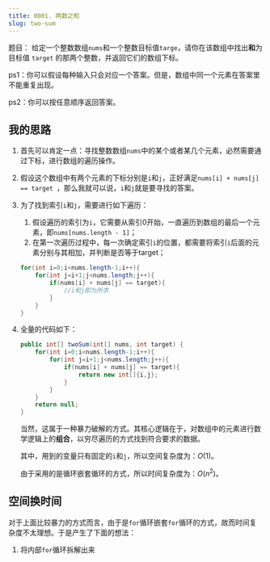 ```yaml
---
title: 0001. 两数之和
slug: two-sum
---
```


题目：
给定一个整数数组`nums`和一个整数目标值`targe`，请你在该数组中找出**和**为目标值 `target` 的那两个整数，并返回它们的数组下标。

ps1：你可以假设每种输入只会对应一个答案。但是，数组中同一个元素在答案里不能重复出现。

ps2：你可以按任意顺序返回答案。

## 我的思路

1. 首先可以肯定一点：寻找整数数组`nums`中的某个或者某几个元素，必然需要通过下标，进行数组的遍历操作。

2. 假设这个数组中有两个元素的下标分别是`i`和`j`，正好满足`nums[i] + nums[j] == target `，那么我就可以说，`i`和`j`就是要寻找的答案。

3. 为了找到索引`i`和`j`，需要进行如下遍历：

   1. 假设遍历的索引为`i`，它需要从索引0开始，一直遍历到数组的最后一个元素，即`nums[nums.length - 1]`；
   2. 在第一次遍历过程中，每一次确定索引`i`的位置，都需要将索引`i`后面的元素分别与其相加，并判断是否等于target；

   ```java
   for(int i=0;i<nums.length-1;i++){
       for(int j=i+1;j<nums.length;j++){
           if(nums[i] + nums[j] == target){
               //i和j即为所求
           }
       }
   }
   ```

4. 全量的代码如下：

   ```java
   public int[] twoSum(int[] nums, int target) {
       for(int i=0;i<nums.length-1;i++){
           for(int j=i+1;j<nums.length;j++){
               if(nums[i] + nums[j] == target){
                   return new int[]{i,j};
               }
           }
       }
       return null;
   }
   ```

   当然，这属于一种暴力破解的方式。其核心逻辑在于，对数组中的元素进行数学逻辑上的**组合**，以穷尽遍历的方式找到符合要求的数据。

   其中，用到的变量只有固定的`i`和`j`，所以空间复杂度为：$O(1)$。

   由于采用的是循环嵌套循环的方式，所以时间复杂度为：$O(n^2)$。

## 空间换时间

对于上面比较暴力的方式而言，由于是`for`循环嵌套`for`循环的方式，故而时间复杂度不太理想。于是产生了下面的想法：

1. 将内部`for`循环拆解出来